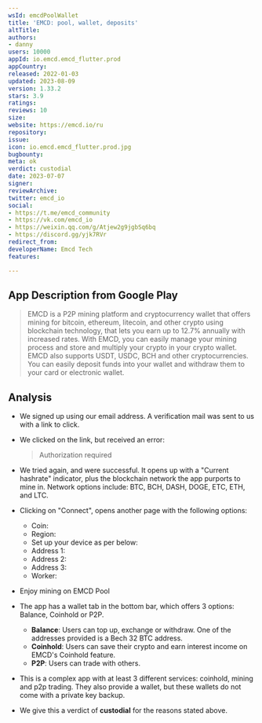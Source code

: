 ```yaml
---
wsId: emcdPoolWallet
title: 'EMCD: pool, wallet, deposits'
altTitle: 
authors:
- danny
users: 10000
appId: io.emcd.emcd_flutter.prod
appCountry: 
released: 2022-01-03
updated: 2023-08-09
version: 1.33.2
stars: 3.9
ratings: 
reviews: 10
size: 
website: https://emcd.io/ru
repository: 
issue: 
icon: io.emcd.emcd_flutter.prod.jpg
bugbounty: 
meta: ok
verdict: custodial
date: 2023-07-07
signer: 
reviewArchive: 
twitter: emcd_io
social:
- https://t.me/emcd_community
- https://vk.com/emcd_io
- https://weixin.qq.com/g/Atjew2g9jgbSq6bq
- https://discord.gg/yjk7RVr
redirect_from: 
developerName: Emcd Tech
features: 

---
```


## App Description from Google Play

> EMCD is a P2P mining platform and cryptocurrency wallet that offers mining for bitcoin, ethereum, litecoin, and other crypto using blockchain technology, that lets you earn up to 12.7% annually with increased rates. With EMCD, you can easily manage your mining process and store and multiply your crypto in your crypto wallet. EMCD also supports USDT, USDC, BCH and other cryptocurrencies. You can easily deposit funds into your wallet and withdraw them to your card or electronic wallet.

## Analysis

- We signed up using our email address. A verification mail was sent to us with a link to click.
- We clicked on the link, but received an error:
  > Authorization required

- We tried again, and were successful. It opens up with a "Current hashrate" indicator, plus the blockchain network the app purports to mine in. Network options include: BTC, BCH, DASH, DOGE, ETC, ETH, and LTC.
- Clicking on "Connect", opens another page with the following options:
  - Coin:
  - Region:
  - Set up your device as per below:
  - Address 1:
  - Address 2:
  - Address 3:
  - Worker:
- Enjoy mining on EMCD Pool
- The app has a wallet tab in the bottom bar, which offers 3 options: Balance, Coinhold or P2P.
  - **Balance**: Users can top up, exchange or withdraw. One of the addresses provided is a Bech 32 BTC address.
  - **Coinhold**: Users can save their crypto and earn interest income on EMCD's Coinhold feature.
  - **P2P**: Users can trade with others.
- This is a complex app with at least 3 different services: coinhold, mining and p2p trading. They also provide a wallet, but these wallets do not come with a private key backup.
- We give this a verdict of **custodial** for the reasons stated above.
